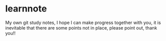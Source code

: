 # learnnote
My own git study notes, I hope I can make progress together with you, it is inevitable that there are some points not in place, please point out, thank you!!
